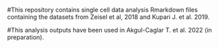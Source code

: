 #This repository contains single cell data analysis Rmarkdown files containing the datasets from Zeisel et al, 2018 and Kupari J. et al. 2019.

#This analysis outputs have been used in Akgul-Caglar T. et al. 2022 (in preparation).
